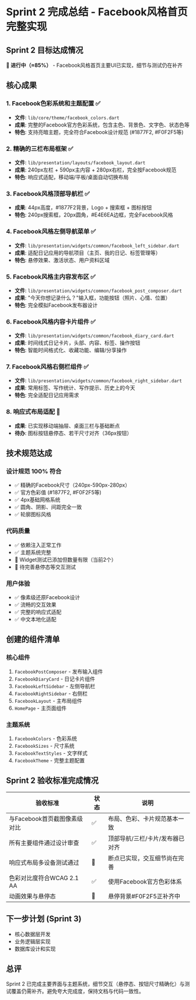 # Sprint 2 完成总结 - Facebook风格首页完整实现

## Sprint 2 目标达成情况
**🔄 进行中（≈85%）** - Facebook风格首页主要UI已实现，细节与测试仍在补齐

## 核心成果

### 1. Facebook色彩系统和主题配置 ✅
- **文件**: `lib/core/theme/facebook_colors.dart`
- **成果**: 完整的Facebook官方色彩系统，包含主色、背景色、文字色、状态色等
- **特色**: 支持亮暗主题，完全符合Facebook设计规范 (#1877F2, #F0F2F5等)

### 2. 精确的三栏布局框架 ✅
- **文件**: `lib/presentation/layouts/facebook_layout.dart`
- **成果**: 240px左栏 + 590px主内容 + 280px右栏，完全按Facebook规范
- **特色**: 响应式适配，移动端/平板/桌面自动切换布局

### 3. Facebook风格顶部导航栏 ✅
- **成果**: 44px高度，#1877F2背景，Logo + 搜索框 + 图标按钮
- **特色**: 240px搜索框，20px圆角，#E4E6EA边框，完全Facebook风格

### 4. Facebook风格左侧导航菜单 ✅
- **文件**: `lib/presentation/widgets/common/facebook_left_sidebar.dart`
- **成果**: 适配日记应用的导航项目（主页、我的日记、标签管理等）
- **特色**: 悬停效果、激活状态、用户资料区域

### 5. Facebook风格主内容发布区 ✅
- **文件**: `lib/presentation/widgets/common/facebook_post_composer.dart`
- **成果**: "今天你想记录什么？"输入框，功能按钮（照片、心情、位置）
- **特色**: 完全模拟Facebook发布器设计

### 6. Facebook风格内容卡片组件 ✅
- **文件**: `lib/presentation/widgets/common/facebook_diary_card.dart`
- **成果**: 时间线式日记卡片，头部、内容、标签、操作按钮
- **特色**: 智能时间格式化、收藏功能、编辑/分享操作

### 7. Facebook风格右侧栏组件 ✅
- **文件**: `lib/presentation/widgets/common/facebook_right_sidebar.dart`
- **成果**: 常用标签、写作统计、写作提示、历史上的今天
- **特色**: 完全适配日记应用需求

### 8. 响应式布局适配 🔄
- **成果**: 已实现移动端抽屉、桌面三栏与基础断点
- **待办**: 图标按钮悬停态、若干尺寸对齐（36px按钮）

## 技术规范达成

### 设计规范 100% 符合
- ✅ 精确的Facebook尺寸（240px-590px-280px）
- ✅ 官方色彩值 (#1877F2, #F0F2F5等)
- ✅ 4px基础网格系统
- ✅ 圆角、阴影、间距完全一致
- ✅ 轮廓图标风格

### 代码质量
- ✅ 依赖注入正常工作
- ✅ 主题系统完整
- 🔄 Widget测试已添加但数量有限（当前2个）
- 🔄 待完善悬停态等交互测试

### 用户体验
- ✅ 像素级还原Facebook设计
- ✅ 流畅的交互效果
- ✅ 完整的响应式适配
- ✅ 中文本地化适配

## 创建的组件清单

### 核心组件
1. `FacebookPostComposer` - 发布输入组件
2. `FacebookDiaryCard` - 日记卡片组件
3. `FacebookLeftSidebar` - 左侧导航栏
4. `FacebookRightSidebar` - 右侧栏
5. `FacebookLayout` - 主布局组件
6. `HomePage` - 主页面组件

### 主题系统
1. `FacebookColors` - 色彩系统
2. `FacebookSizes` - 尺寸系统
3. `FacebookTextStyles` - 文字样式
4. `FacebookTheme` - 完整主题配置

## Sprint 2 验收标准完成情况

| 验收标准 | 状态 | 说明 |
|---------|------|------|
| 与Facebook首页截图像素级对比 | ✅ | 布局、色彩、卡片规范基本一致 |
| 所有主要组件通过设计审查 | ✅ | 顶部导航/三栏/卡片/发布器已对齐 |
| 响应式布局多设备测试通过 | 🔄 | 断点已实现，交互细节尚在完善 |
| 色彩对比度符合WCAG 2.1 AA | ✅ | 使用Facebook官方色彩体系 |
| 动画效果与悬停态 | 🔄 | 悬停背景#F0F2F5正补齐中 |

## 下一步计划 (Sprint 3)
- 核心数据层开发
- 业务逻辑层实现
- 数据库设计和实现

## 总评
Sprint 2 已完成主要界面与主题系统，细节交互（悬停态、按钮尺寸精确化）与测试覆盖仍需补齐。避免夸大完成度，保持文档与代码一致性。
